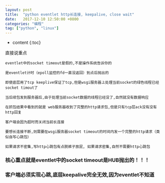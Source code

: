 ```yaml
---
layout: post
title:  "python eventlet http长连接, keepalive, close wait"
date:   2017-12-10 12:50:00 +0800
categories: "编程"
tag: ["python", "linux"]
---
```


* content
{:toc}


直接说重点

    eventlet中的socket timeout是假的,不是操作系统告诉你的

    是eventlet计时（epoll监控的fd一直没返回）到点后抛出的

    即使底层用了tcp keeplive保证了tcp,但是wsgi服务器上处理当前socket的绿色线程已经socket timout了

    当后续包发到服务器后,由于处理当前socket数据的线程已经没了,自然就没有数据响应

    在抓包结果中看到的就是 web服务器收到了完整的http请求包,但是只有tcp层ack没有没有http回复

    客户端会因为超时而关闭当前长连接

    要想长连接不断,则需要在wsgi服务器socket timeout的时间内发一个完整的http请求（类似自写心跳包）

    如果请求不密集,写http心跳包有点脱裤子放屁, 如果请求密集,自然不需要http心跳包


### 核心重点就是eventlet中的socket timeout是HUB抛出的！！！

### 客户端必须实现心跳,底层keepalive完全无效,因为eventlet不知道
